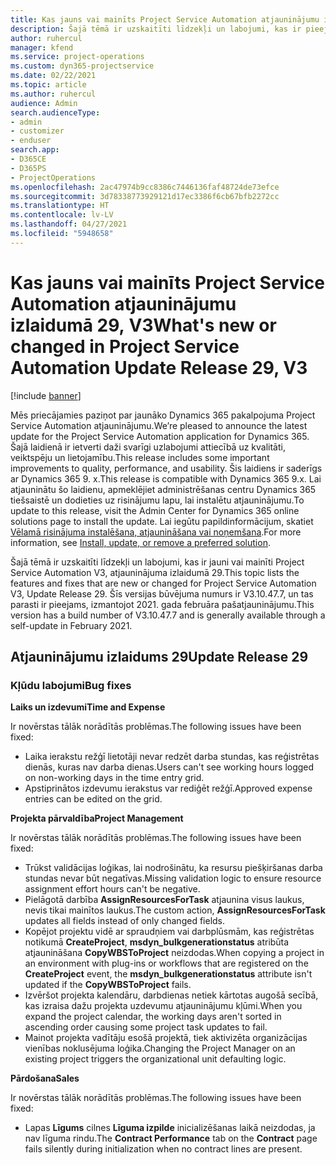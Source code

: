 ```yaml
---
title: Kas jauns vai mainīts Project Service Automation atjauninājumu izlaidumā 29, V3
description: Šajā tēmā ir uzskaitīti līdzekļi un labojumi, kas ir pieejami Project Service Automation atjauninājumu izlaidumā 29, V3.
author: ruhercul
manager: kfend
ms.service: project-operations
ms.custom: dyn365-projectservice
ms.date: 02/22/2021
ms.topic: article
ms.author: ruhercul
audience: Admin
search.audienceType:
- admin
- customizer
- enduser
search.app:
- D365CE
- D365PS
- ProjectOperations
ms.openlocfilehash: 2ac47974b9cc8386c7446136faf48724de73efce
ms.sourcegitcommit: 3d78338773929121d17ec3386f6cb67bfb2272cc
ms.translationtype: HT
ms.contentlocale: lv-LV
ms.lasthandoff: 04/27/2021
ms.locfileid: "5948658"
---
```

# <a name="whats-new-or-changed-in-project-service-automation-update-release-29-v3"></a><span data-ttu-id="0818a-103">Kas jauns vai mainīts Project Service Automation atjauninājumu izlaidumā 29, V3</span><span class="sxs-lookup"><span data-stu-id="0818a-103">What's new or changed in Project Service Automation Update Release 29, V3</span></span>

[!include [banner](../includes/psa-now-project-operations.md)]

<span data-ttu-id="0818a-104">Mēs priecājamies paziņot par jaunāko Dynamics 365 pakalpojuma Project Service Automation atjauninājumu.</span><span class="sxs-lookup"><span data-stu-id="0818a-104">We’re pleased to announce the latest update for the Project Service Automation application for Dynamics 365.</span></span> <span data-ttu-id="0818a-105">Šajā laidienā ir ietverti daži svarīgi uzlabojumi attiecībā uz kvalitāti, veiktspēju un lietojamību.</span><span class="sxs-lookup"><span data-stu-id="0818a-105">This release includes some important improvements to quality, performance, and usability.</span></span> <span data-ttu-id="0818a-106">Šis laidiens ir saderīgs ar Dynamics 365 9. x.</span><span class="sxs-lookup"><span data-stu-id="0818a-106">This release is compatible with Dynamics 365 9.x.</span></span> <span data-ttu-id="0818a-107">Lai atjauninātu šo laidienu, apmeklējiet administrēšanas centru Dynamics 365 tiešsaistē un dodieties uz risinājumu lapu, lai instalētu atjauninājumu.</span><span class="sxs-lookup"><span data-stu-id="0818a-107">To update to this release, visit the Admin Center for Dynamics 365 online solutions page to install the update.</span></span> <span data-ttu-id="0818a-108">Lai iegūtu papildinformācijum, skatiet [Vēlamā risinājuma instalēšana, atjaunināšana vai noņemšana](/power-platform/admin/install-remove-preferred-solution).</span><span class="sxs-lookup"><span data-stu-id="0818a-108">For more information, see [Install, update, or remove a preferred solution](/power-platform/admin/install-remove-preferred-solution).</span></span>

<span data-ttu-id="0818a-109">Šajā tēmā ir uzskaitīti līdzekļi un labojumi, kas ir jauni vai mainīti Project Service Automation V3, atjauninājuma izlaidumā 29.</span><span class="sxs-lookup"><span data-stu-id="0818a-109">This topic lists the features and fixes that are new or changed for Project Service Automation V3, Update Release 29.</span></span> <span data-ttu-id="0818a-110">Šīs versijas būvējuma numurs ir V3.10.47.7, un tas parasti ir pieejams, izmantojot 2021. gada februāra pašatjauninājumu.</span><span class="sxs-lookup"><span data-stu-id="0818a-110">This version has a build number of V3.10.47.7 and is generally available through a self-update in February 2021.</span></span>

## <a name="update-release-29"></a><span data-ttu-id="0818a-111">Atjauninājumu izlaidums 29</span><span class="sxs-lookup"><span data-stu-id="0818a-111">Update Release 29</span></span>

### <a name="bug-fixes"></a><span data-ttu-id="0818a-112">Kļūdu labojumi</span><span class="sxs-lookup"><span data-stu-id="0818a-112">Bug fixes</span></span>

<span data-ttu-id="0818a-113">**Laiks un izdevumi**</span><span class="sxs-lookup"><span data-stu-id="0818a-113">**Time and Expense**</span></span>

<span data-ttu-id="0818a-114">Ir novērstas tālāk norādītās problēmas.</span><span class="sxs-lookup"><span data-stu-id="0818a-114">The following issues have been fixed:</span></span>

- <span data-ttu-id="0818a-115">Laika ierakstu režģī lietotāji nevar redzēt darba stundas, kas reģistrētas dienās, kuras nav darba dienas.</span><span class="sxs-lookup"><span data-stu-id="0818a-115">Users can't see working hours logged on non-working days in the time entry grid.</span></span>
- <span data-ttu-id="0818a-116">Apstiprinātos izdevumu ierakstus var rediģēt režģī.</span><span class="sxs-lookup"><span data-stu-id="0818a-116">Approved expense entries can be edited on the grid.</span></span>

<span data-ttu-id="0818a-117">**Projekta pārvaldība**</span><span class="sxs-lookup"><span data-stu-id="0818a-117">**Project Management**</span></span>

<span data-ttu-id="0818a-118">Ir novērstas tālāk norādītās problēmas.</span><span class="sxs-lookup"><span data-stu-id="0818a-118">The following issues have been fixed:</span></span>

- <span data-ttu-id="0818a-119">Trūkst validācijas loģikas, lai nodrošinātu, ka resursu piešķiršanas darba stundas nevar būt negatīvas.</span><span class="sxs-lookup"><span data-stu-id="0818a-119">Missing validation logic to ensure resource assignment effort hours can't be negative.</span></span>
- <span data-ttu-id="0818a-120">Pielāgotā darbība **AssignResourcesForTask** atjaunina visus laukus, nevis tikai mainītos laukus.</span><span class="sxs-lookup"><span data-stu-id="0818a-120">The custom action, **AssignResourcesForTask** updates all fields instead of only changed fields.</span></span>
- <span data-ttu-id="0818a-121">Kopējot projektu vidē ar spraudņiem vai darbplūsmām, kas reģistrētas notikumā **CreateProject**, **msdyn_bulkgenerationstatus** atribūta atjaunināšana **CopyWBSToProject** neizdodas.</span><span class="sxs-lookup"><span data-stu-id="0818a-121">When copying a project in an environment with plug-ins or workflows that are registered on the **CreateProject** event, the **msdyn_bulkgenerationstatus** attribute isn't updated if the **CopyWBSToProject** fails.</span></span>
- <span data-ttu-id="0818a-122">Izvēršot projekta kalendāru, darbdienas netiek kārtotas augošā secībā, kas izraisa dažu projekta uzdevumu atjauninājumu kļūmi.</span><span class="sxs-lookup"><span data-stu-id="0818a-122">When you expand the project calendar, the working days aren't sorted in ascending order causing some project task updates to fail.</span></span>
- <span data-ttu-id="0818a-123">Mainot projekta vadītāju esošā projektā, tiek aktivizēta organizācijas vienības noklusējuma loģika.</span><span class="sxs-lookup"><span data-stu-id="0818a-123">Changing the Project Manager on an existing project triggers the organizational unit defaulting logic.</span></span>

<span data-ttu-id="0818a-124">**Pārdošana**</span><span class="sxs-lookup"><span data-stu-id="0818a-124">**Sales**</span></span>

<span data-ttu-id="0818a-125">Ir novērstas tālāk norādītās problēmas.</span><span class="sxs-lookup"><span data-stu-id="0818a-125">The following issues have been fixed:</span></span>

- <span data-ttu-id="0818a-126">Lapas **Līgums** cilnes **Līguma izpilde** inicializēšanas laikā neizdodas, ja nav līguma rindu.</span><span class="sxs-lookup"><span data-stu-id="0818a-126">The **Contract Performance** tab on the **Contract** page fails silently during initialization when no contract lines are present.</span></span>